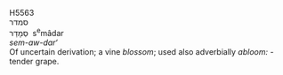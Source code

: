 <body>
  <p>H5563<br>  סמדר  <br> סְמָדַר  ‎  s<sup>e</sup>mâdar  <br><i>sem-aw-dar‘ </i><br>Of uncertain derivation; a vine <i>blossom</i>; used also adverbially <i>abloom: - </i>tender grape.<br></p>
 </body>